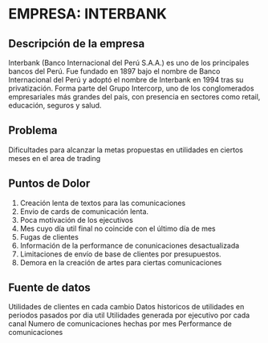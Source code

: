 # EMPRESA: INTERBANK


## Descripción de la empresa
Interbank (Banco Internacional del Perú S.A.A.) es uno de los principales bancos del Perú. Fue fundado en 1897 bajo el nombre de Banco Internacional del Perú y adoptó el nombre de Interbank en 1994 tras su privatización. Forma parte del Grupo Intercorp, uno de los conglomerados empresariales más grandes del país, con presencia en sectores como retail, educación, seguros y salud.


## Problema
Dificultades para alcanzar la metas propuestas en utilidades en ciertos meses en el area de trading

## Puntos de Dolor
1. Creación lenta de textos para las comunicaciones
2. Envio de cards de comunicación lenta.
3. Poca motivación de los ejecutivos
4. Mes cuyo día util final no coincide con el último día de mes
5. Fugas de clientes
6. Información de la performance de conunicaciones desactualizada
7. Limitaciones de envío de base de clientes por presupuestos.
8. Demora en la creación de artes para ciertas comunicaciones

## Fuente de datos
Utilidades de clientes en cada cambio 
Datos historicos de utilidades en periodos pasados por dia util 
Utilidades generada por ejecutivo por cada canal
Numero de comunicaciones hechas por mes 
Performance de comunicaciones
